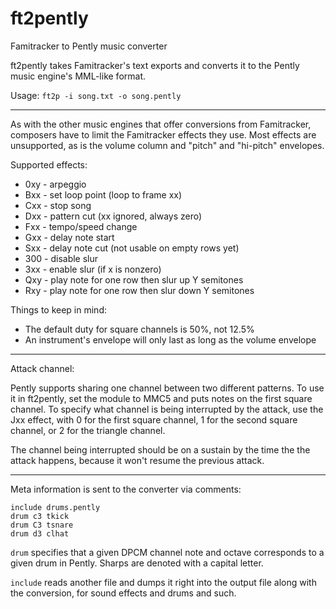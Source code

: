 # ft2pently
Famitracker to Pently music converter

ft2pently takes Famitracker's text exports and converts it to the Pently music engine's MML-like format.

Usage: `ft2p -i song.txt -o song.pently`

-----

As with the other music engines that offer conversions from Famitracker, composers have to limit the Famitracker effects they use.
Most effects are unsupported, as is the volume column and "pitch" and "hi-pitch" envelopes.

Supported effects:
* 0xy - arpeggio
* Bxx - set loop point (loop to frame xx)
* Cxx - stop song
* Dxx - pattern cut (xx ignored, always zero)
* Fxx - tempo/speed change
* Gxx - delay note start
* Sxx - delay note cut (not usable on empty rows yet)
* 300 - disable slur
* 3xx - enable slur (if x is nonzero)
* Qxy - play note for one row then slur up Y semitones
* Rxy - play note for one row then slur down Y semitones

Things to keep in mind:
* The default duty for square channels is 50%, not 12.5%
* An instrument's envelope will only last as long as the volume envelope

-----

Attack channel:

Pently supports sharing one channel between two different patterns. To use it in ft2pently, set the module to MMC5 and puts notes on the first square channel. To specify what channel is being interrupted by the attack, use the Jxx effect, with 0 for the first square channel, 1 for the second square channel, or 2 for the triangle channel.

The channel being interrupted should be on a sustain by the time the the attack happens, because it won't resume the previous attack.

-----

Meta information is sent to the converter via comments:
```
include drums.pently
drum c3 tkick
drum C3 tsnare
drum d3 clhat
```

`drum` specifies that a given DPCM channel note and octave corresponds to a given drum in Pently. Sharps are denoted with a capital letter.

`include` reads another file and dumps it right into the output file along with the conversion, for sound effects and drums and such.
